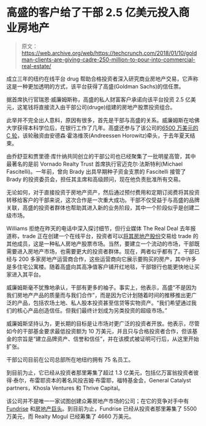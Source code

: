 # 高盛的客户给了干部 2.5 亿美元投入商业房地产 

> 原文：<https://web.archive.org/web/https://techcrunch.com/2018/01/10/goldman-clients-are-giving-cadre-250-million-to-pour-into-commercial-real-estate/>

成立三年的纽约在线平台 drug 帮助合格投资者深入研究商业房地产交易，它声称这是一种更加透明的方式，该平台获得了高盛(Goldman Sachs)的信任票。

据首席执行官瑞恩·威廉姆斯称，高盛的私人财富客户承诺向该平台投资 2.5 亿美元，这笔钱将直接流入由干部公司(druge)组建的房地产股票投资组合。

此举并不完全出人意料，原因有很多，首先是干部与高盛的关系。威廉姆斯在哈佛大学获得本科学位后，在银行工作了几年。高盛还参与了该公司的[6500 万美元的 C 轮](https://web.archive.org/web/20221206115940/https://beta.techcrunch.com/2017/06/06/cadre-collects-65-million-in-series-c-funding/)，该轮融资由安德森·霍洛维茨(Andreessen Horowitz)牵头，于去年夏天结束。

由乔舒亚和贾里德·库什纳共同创立的干部公司也已经聚集了一批明星高管，其中最著名的是前 Vornado Realty Trust 首席执行官迈克尔·法斯特利(Michael Fascitelli)。一年前，曾向 Brady 出具早期种子资金支票的 Fascitelli 接管了 Brady 的投资委员会，担任其主席和高级顾问，现在他负责批准所有交易。

无论如何，对于直接投资于房地产资产，然后通过预付费用和定期订阅费将其投资转移给客户的干部来说，这次合作是一次重大成功。干部不仅受益于与高盛的品牌关联，高盛的投资者群体也帮助其进入新的业务阶段，其中一个阶段似乎是创建二级市场。

Williams 拒绝在昨天的电话中深入探讨细节，但行业媒体 The Real Deal 去年报道称，trade 正在创建一个在线平台，投资者可以[将其房地产股份](https://web.archive.org/web/20221206115940/https://therealdeal.com/2017/06/15/the-long-view-cadre-and-the-dilemma-of-the-secondary-market/)交易给 trade 的其他成员，这是一种私人房地产股票市场。当然，要建立一个流动的市场，干部既需要进入房地产市场，也需要更大的投资者群体。现在，两者似乎都有了。干部已经与 200 多家房地产运营商合作，这些运营商向它展示要购买的房产，其中许多是多住宅公寓楼。随着高盛向其高净值客户铺开红地毯，干部银行也能更快地让买家进入其平台。

威廉姆斯毫不犹豫地承认，干部有更多的袖子。事实上，他表示，高盛“不是因为我们房地产产品的质量而与我们合作”，而是因为它计划随着时间的推移推出更广泛的产品，包括农场土地、私人股本投资甚至信贷等实物资产。“我们希望通过我们的核心产品创造信任。但我们最终计划成为另类投资的超级市场。”

威廉姆斯坚持认为，更长期的目标是让市场对更广泛的投资者开放。他表示，尽管如今的干部基金要求最低投资额为 10 万美元，并且只与合格投资者合作，但该基金的宗旨是“建立品牌资产、信誉和信任”，并在该模式被证明可行后，从这里开始扩张。

干部公司目前在公司总部所在地纽约拥有 75 名员工。

到目前为止，它已经从投资者那里筹集了超过 1.3 亿美元，包括亿万富翁投资者彼得·泰尔，布雷耶资本的著名风投吉姆·布雷耶，福特基金会，General Catalyst partners，Khosla Ventures 和 Thrive Capital。

该公司并不是唯一一家试图创建众筹房地产市场的公司；在它的竞争对手中有 [Fundrise](https://web.archive.org/web/20221206115940/https://fundrise.com/) 和[房地产巨头](https://web.archive.org/web/20221206115940/https://www.realtymogul.com/)。到目前为止，Fundrise 已经从投资者那里筹集了 5500 万美元，而 Realty Mogul 已经筹集了 4660 万美元。